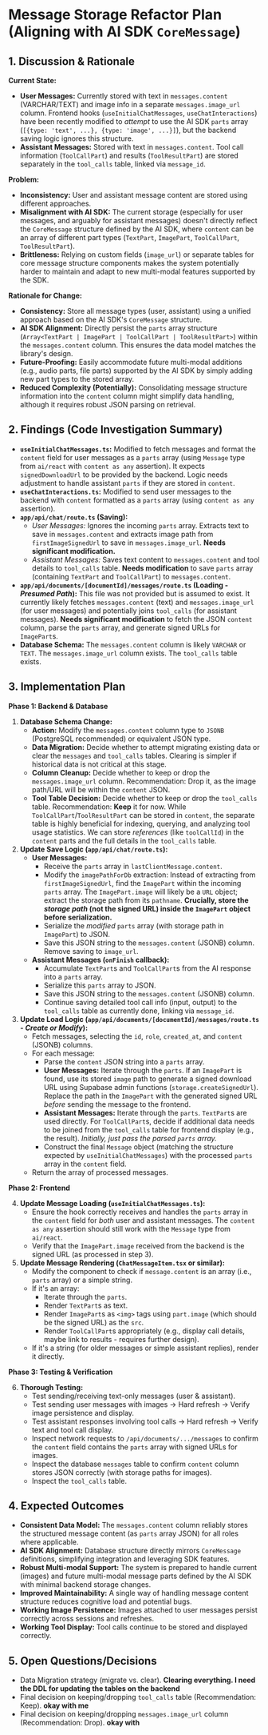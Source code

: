 # Message Storage Refactor Plan (Aligning with AI SDK `CoreMessage`)

## 1. Discussion & Rationale

**Current State:**

*   **User Messages:** Currently stored with text in `messages.content` (VARCHAR/TEXT) and image info in a separate `messages.image_url` column. Frontend hooks (`useInitialChatMessages`, `useChatInteractions`) have been recently modified to *attempt* to use the AI SDK `parts` array (`[{type: 'text', ...}, {type: 'image', ...}]`), but the backend saving logic ignores this structure.
*   **Assistant Messages:** Stored with text in `messages.content`. Tool call information (`ToolCallPart`) and results (`ToolResultPart`) are stored separately in the `tool_calls` table, linked via `message_id`.

**Problem:**

*   **Inconsistency:** User and assistant message content are stored using different approaches.
*   **Misalignment with AI SDK:** The current storage (especially for user messages, and arguably for assistant messages) doesn't directly reflect the `CoreMessage` structure defined by the AI SDK, where `content` can be an array of different part types (`TextPart`, `ImagePart`, `ToolCallPart`, `ToolResultPart`).
*   **Brittleness:** Relying on custom fields (`image_url`) or separate tables for core message structure components makes the system potentially harder to maintain and adapt to new multi-modal features supported by the SDK.

**Rationale for Change:**

*   **Consistency:** Store all message types (user, assistant) using a unified approach based on the AI SDK's `CoreMessage` structure.
*   **AI SDK Alignment:** Directly persist the `parts` array structure (`Array<TextPart | ImagePart | ToolCallPart | ToolResultPart>`) within the `messages.content` column. This ensures the data model matches the library's design.
*   **Future-Proofing:** Easily accommodate future multi-modal additions (e.g., audio parts, file parts) supported by the AI SDK by simply adding new part types to the stored array.
*   **Reduced Complexity (Potentially):** Consolidating message structure information into the `content` column might simplify data handling, although it requires robust JSON parsing on retrieval.

## 2. Findings (Code Investigation Summary)

*   **`useInitialChatMessages.ts`:** Modified to fetch messages and format the `content` field for user messages as a `parts` array (using `Message` type from `ai/react` with `content as any` assertion). It expects `signedDownloadUrl` to be provided by the backend. Logic needs adjustment to handle assistant `parts` if they are stored in `content`.
*   **`useChatInteractions.ts`:** Modified to send user messages to the backend with `content` formatted as a `parts` array (using `content as any` assertion).
*   **`app/api/chat/route.ts` (Saving):**
    *   *User Messages:* Ignores the incoming `parts` array. Extracts text to save in `messages.content` and extracts image path from `firstImageSignedUrl` to save in `messages.image_url`. **Needs significant modification.**
    *   *Assistant Messages:* Saves text content to `messages.content` and tool details to `tool_calls` table. **Needs modification** to save `parts` array (containing `TextPart` and `ToolCallPart`) to `messages.content`.
*   **`app/api/documents/[documentId]/messages/route.ts` (Loading - *Presumed Path*):** This file was not provided but is assumed to exist. It currently likely fetches `messages.content` (text) and `messages.image_url` (for user messages) and potentially joins `tool_calls` (for assistant messages). **Needs significant modification** to fetch the JSON `content` column, parse the `parts` array, and generate signed URLs for `ImagePart`s.
*   **Database Schema:** The `messages.content` column is likely `VARCHAR` or `TEXT`. The `messages.image_url` column exists. The `tool_calls` table exists.

## 3. Implementation Plan

**Phase 1: Backend & Database**

1.  **Database Schema Change:**
    *   **Action:** Modify the `messages.content` column type to `JSONB` (PostgreSQL recommended) or equivalent JSON type.
    *   **Data Migration:** Decide whether to attempt migrating existing data or clear the `messages` and `tool_calls` tables. Clearing is simpler if historical data is not critical at this stage.
    *   **Column Cleanup:** Decide whether to keep or drop the `messages.image_url` column. Recommendation: Drop it, as the image path/URL will be within the `content` JSON.
    *   **Tool Table Decision:** Decide whether to keep or drop the `tool_calls` table. Recommendation: **Keep** it for now. While `ToolCallPart`/`ToolResultPart` can be stored in `content`, the separate table is highly beneficial for indexing, querying, and analyzing tool usage statistics. We can store *references* (like `toolCallId`) in the `content` parts and the full details in the `tool_calls` table.
2.  **Update Save Logic (`app/api/chat/route.ts`):**
    *   **User Messages:**
        *   Receive the `parts` array in `lastClientMessage.content`.
        *   Modify the `imagePathForDb` extraction: Instead of extracting from `firstImageSignedUrl`, find the `ImagePart` within the incoming `parts` array. The `ImagePart.image` will likely be a `URL` object; extract the storage path from its `pathname`. **Crucially, store the *storage path* (not the signed URL) inside the `ImagePart` object before serialization.**
        *   Serialize the *modified* `parts` array (with storage path in `ImagePart`) to JSON.
        *   Save this JSON string to the `messages.content` (JSONB) column. Remove saving to `image_url`.
    *   **Assistant Messages (`onFinish` callback):**
        *   Accumulate `TextPart`s and `ToolCallPart`s from the AI response into a `parts` array.
        *   Serialize this `parts` array to JSON.
        *   Save this JSON string to the `messages.content` (JSONB) column.
        *   Continue saving detailed tool call info (input, output) to the `tool_calls` table as currently done, linking via `message_id`.
3.  **Update Load Logic (`app/api/documents/[documentId]/messages/route.ts` - *Create or Modify*):**
    *   Fetch messages, selecting the `id`, `role`, `created_at`, and `content` (JSONB) columns.
    *   For each message:
        *   Parse the `content` JSON string into a `parts` array.
        *   **User Messages:** Iterate through the `parts`. If an `ImagePart` is found, use its stored `image` path to generate a signed download URL using Supabase admin functions (`storage.createSignedUrl`). Replace the path in the `ImagePart` with the generated signed URL *before* sending the message to the frontend.
        *   **Assistant Messages:** Iterate through the `parts`. `TextPart`s are used directly. For `ToolCallPart`s, decide if additional data needs to be joined from the `tool_calls` table for frontend display (e.g., the result). *Initially, just pass the parsed `parts` array.*
        *   Construct the final `Message` object (matching the structure expected by `useInitialChatMessages`) with the processed `parts` array in the `content` field.
    *   Return the array of processed messages.

**Phase 2: Frontend**

4.  **Update Message Loading (`useInitialChatMessages.ts`):**
    *   Ensure the hook correctly receives and handles the `parts` array in the `content` field for *both* user and assistant messages. The `content as any` assertion should still work with the `Message` type from `ai/react`.
    *   Verify that the `ImagePart.image` received from the backend is the signed URL (as processed in step 3).
5.  **Update Message Rendering (`ChatMessageItem.tsx` or similar):**
    *   Modify the component to check if `message.content` is an array (i.e., `parts` array) or a simple string.
    *   If it's an array:
        *   Iterate through the `parts`.
        *   Render `TextPart`s as text.
        *   Render `ImagePart`s as `<img>` tags using `part.image` (which should be the signed URL) as the `src`.
        *   Render `ToolCallPart`s appropriately (e.g., display call details, maybe link to results - requires further design).
    *   If it's a string (for older messages or simple assistant replies), render it directly.

**Phase 3: Testing & Verification**

6.  **Thorough Testing:**
    *   Test sending/receiving text-only messages (user & assistant).
    *   Test sending user messages with images -> Hard refresh -> Verify image persistence and display.
    *   Test assistant responses involving tool calls -> Hard refresh -> Verify text and tool call display.
    *   Inspect network requests to `/api/documents/.../messages` to confirm the `content` field contains the `parts` array with signed URLs for images.
    *   Inspect the database `messages` table to confirm `content` column stores JSON correctly (with storage paths for images).
    *   Inspect the `tool_calls` table.

## 4. Expected Outcomes

*   **Consistent Data Model:** The `messages.content` column reliably stores the structured message content (as `parts` array JSON) for all roles where applicable.
*   **AI SDK Alignment:** Database structure directly mirrors `CoreMessage` definitions, simplifying integration and leveraging SDK features.
*   **Robust Multi-modal Support:** The system is prepared to handle current (images) and future multi-modal message parts defined by the AI SDK with minimal backend storage changes.
*   **Improved Maintainability:** A single way of handling message content structure reduces cognitive load and potential bugs.
*   **Working Image Persistence:** Images attached to user messages persist correctly across sessions and refreshes.
*   **Working Tool Display:** Tool calls continue to be stored and displayed correctly.

## 5. Open Questions/Decisions

*   Data Migration strategy (migrate vs. clear). **Clearing everything. I need the DDL for updating the tables on the backend**
*   Final decision on keeping/dropping `tool_calls` table (Recommendation: Keep). **okay with me**
*   Final decision on keeping/dropping `messages.image_url` column (Recommendation: Drop). **okay with**